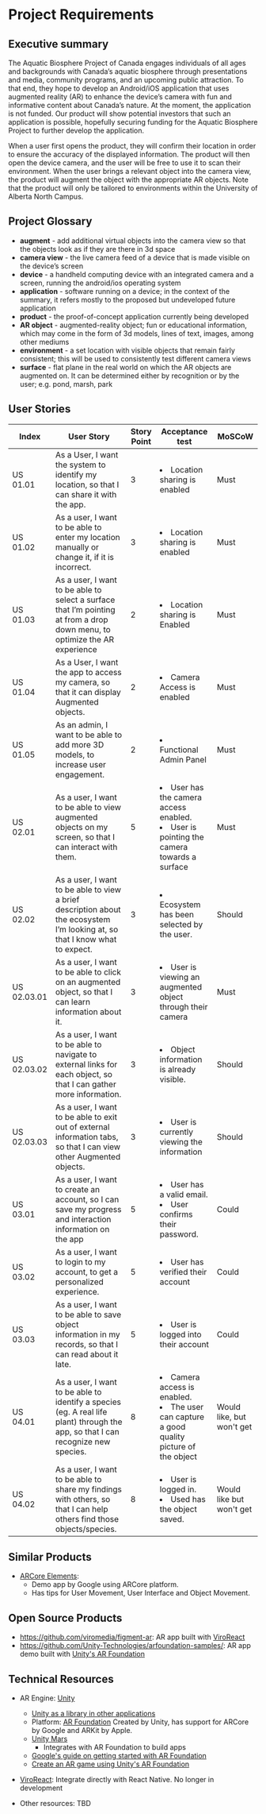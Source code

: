 # Project Requirements

## Executive summary
The Aquatic Biosphere Project of Canada engages individuals of all ages and backgrounds with Canada’s aquatic biosphere through presentations and media, community programs, and an upcoming public attraction. To that end, they hope to develop an Android/iOS application that uses augmented reality (AR) to enhance the device’s camera with fun and informative content about Canada’s nature. At the moment, the application is not funded. Our product will show potential investors that such an application is possible, hopefully securing funding for the Aquatic Biosphere Project to further develop the application.

When a user first opens the product, they will confirm their location in order to ensure the accuracy of the displayed information. The product will then open the device camera, and the user will be free to use it to scan their environment. When the user brings a relevant object into the camera view, the product will augment the object with the appropriate AR objects. Note that the product will only be tailored to environments within the University of Alberta North Campus.

## Project Glossary
- **augment** - add additional virtual objects into the camera view so that the objects look as if they are there in 3d space
- **camera view** - the live camera feed of a device that is made visible on the device’s screen
- **device** - a handheld computing device with an integrated camera and a screen, running the android/ios operating system
- **application** - software running on a device; in the context of the summary, it refers mostly to the proposed but undeveloped future application
- **product** - the proof-of-concept application currently being developed
- **AR object** - augmented-reality object; fun or educational information, which may come in the form of 3d models, lines of text, images, among other mediums
- **environment** - a set location with visible objects that remain fairly consistent; this will be used to consistently test different camera views
- **surface** - flat plane in the real world on which the AR objects are augmented on. It can be determined either by recognition or by the user; e.g. pond, marsh, park


## User Stories

Index  | User Story| Story Point | Acceptance test | MoSCoW
------ | ------------- | ------ | -------- | -------
US 01.01  | As a User, I want the system to identify my location, so that I can share it with the app. | 3 | <li> Location sharing is enabled </li>| Must
US 01.02  | As a user, I want to be able to enter my location manually or change it, if it is incorrect. | 3 | <li>Location sharing is enabled </li>| Must
US 01.03 | As a user, I want to be able to select a surface that I’m pointing at from a drop down menu, to optimize the AR experience | 2 | <li> Location sharing is Enabled </li>| Must
US 01.04 | As a User, I want the app to access my camera, so that it can display Augmented objects. | 2 | <li>Camera Access is enabled</li> | Must
US 01.05 | As an admin, I want to be able to add more 3D models, to increase user engagement. | 2 |<li> Functional Admin Panel </li>| Must
US 02.01 | As a user, I want to be able to view augmented objects on my screen, so that I can interact with them. | 5 |  <li>User has the camera access enabled.</li> <li>User is pointing the camera towards a surface</li>| Must 
US 02.02 | As a user, I want to be able to view a brief description about the ecosystem I’m looking at, so that I know what to expect. | 3 | <li>Ecosystem has been selected by the user. </li> | Should
US 02.03.01 | As a user, I want to be able to click on an augmented object, so that I can learn information about it. | 3 |<li> User is viewing an augmented object through their camera </li>| Must
US 02.03.02 | As a user, I want to be able to navigate to external links for each object, so that I can gather more information. | 3 | <li>Object information is already visible. </li>| Should
US 02.03.03 | As a user, I want to be able to exit out of external information tabs, so that I can view other Augmented objects. | 3 | <li>User is currently viewing the information </li>| Should
US 03.01 | As a user, I want to create an account, so I can save my progress and interaction information on the app | 5 | <li>User has a valid email.</li> <li> User confirms their password. </li>| Could
US 03.02 | As a user, I want to login to my account, to get a personalized experience. | 5 | <li>User has verified their account</li> | Could
US 03.03 | As a user, I want to be able to save object information in my records, so that I can read about it late. | 5 | <li>User is logged into their account </li>| Could
US 04.01 | As a user, I want to be able to identify a species (eg. A real life plant) through the app, so that I can recognize new species. | 8 | <li> Camera access is enabled.</li> <li> The user can capture a good quality picture of the object</li> | Would like, but won't get
US 04.02 | As a user, I want to be able to share my findings with others, so that I can help others find those objects/species. | 8 | <li> User is logged in.</li> <li> Used has the object saved. </li>| Would like but won't get


## Similar Products
* [ARCore Elements](https://play.google.com/store/apps/details?id=com.google.ar.unity.ddelements): 
  * Demo app by Google using ARCore platform. 
  * Has tips for User Movement, User Interface and Object Movement.


## Open Source Products
* https://github.com/viromedia/figment-ar: AR app built with [ViroReact](https://github.com/viromedia)
* https://github.com/Unity-Technologies/arfoundation-samples/: AR app demo built with [Unity's AR Foundation](https://unity.com/)


## Technical Resources
* AR Engine: [Unity](https://unity.com/)

  * [Unity as a library in other applications](https://docs.unity3d.com/2019.3/Documentation/Manual/UnityasaLibrary.html)
  * Platform: [AR Foundation](https://docs.unity3d.com/Packages/com.unity.xr.arfoundation@5.0/manual/index.html)
    Created by Unity, has support for ARCore by Google and ARKit by Apple.
  * [Unity Mars](https://unity.com/products/unity-mars)
    * Integrates with AR Foundation to build apps 
  * [Google's guide on getting started with AR Foundation](ttps://developers.google.com/ar/develop/unity-arf/getting-started-ar-foundation)
  * [Create an AR game using Unity's AR Foundation](https://codelabs.developers.google.com/arcore-unity-ar-foundation#0)
* [ViroReact](https://github.com/viromedia): Integrate directly with React Native. No longer in development
* Other resources: TBD







